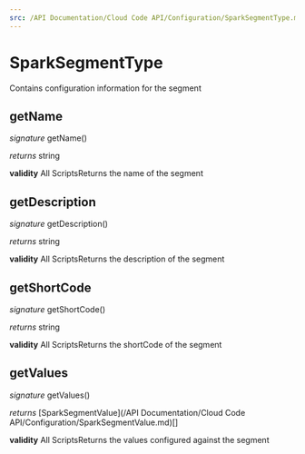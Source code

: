 ```yaml
---
src: /API Documentation/Cloud Code API/Configuration/SparkSegmentType.md
---
```


# SparkSegmentType

Contains configuration information for the segment



## getName
_signature_ getName()</p>
_returns_ string</p>
<b>validity</b> All ScriptsReturns the name of the segment

## getDescription
_signature_ getDescription()</p>
_returns_ string</p>
<b>validity</b> All ScriptsReturns the description of the segment

## getShortCode
_signature_ getShortCode()</p>
_returns_ string</p>
<b>validity</b> All ScriptsReturns the shortCode of the segment

## getValues
_signature_ getValues()</p>
_returns_ [SparkSegmentValue](/API Documentation/Cloud Code API/Configuration/SparkSegmentValue.md)[]</p>
<b>validity</b> All ScriptsReturns the values configured against the segment

